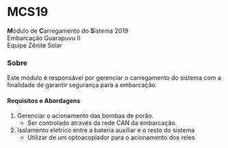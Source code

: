 # MCS19
**M**ódulo de **C**arregamento do **S**istema 2019  
Embarcação Guarapuvu II  
Equipe Zênite Solar  

### Sobre

Este módulo é responsável por gerenciar o carregamento do sistema com a finalidade de garantir segurança para a embarcação.

#### Requisitos e Abordagens
1. Gerenciar o acionamento das bombas de porão.
    - Ser controlado através da rede CAN da embarcação.
2. Isolamento eletrico entre a bateria auxiliar e  o resto do sistema
    - Utilizar de um optoacoplador para o acionamento dos reles

